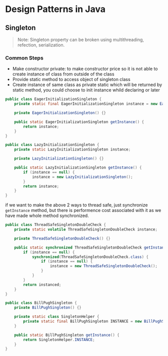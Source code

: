 # Design Patterns in Java

## Singleton

> Note: Singleton property can be broken using multithreading, refection, serialization.

### Common Steps

- Make constructor private: to make constructor price so it is not able to create instance of class from outside of the class
- Provide static method to access object of singleton class
- Create instance of same class as private static which will be returned by static method, you could choose to init instance whild declaring or later

```java
public class EagerInitializationSingleton {
    private static final EagerInitializationSingleton instance = new EagerInitializationSingleton();

    private EagerInitializationSingleton() {}

    public static EagerInitializationSingleton getInstance() {
        return instance;
    }
}
```

```java
public class LazyInitializationSingleton {
    private static LazyInitializationSingleton instance;

    private LazyInitializationSingleton() {}

    public static LazyInitializationSingleton getInstance() {
        if (instance == null) {
            instance = new LazyInitializationSingleton();
        }
        return instance;
    }
}
```

if we want to make the above 2 ways to thread safe, just synchronize `getInstance` method, but there is performence cost associated with it as we have made whole method synchronized.

```java
public class ThreadSafeSingletonDoubleCheck {
    private static volatile ThreadSafeSingletonDoubleCheck instance;

    private ThreadSafeSingletonDoubleCheck() {}

    public static synchronized ThreadSafeSingletonDoubleCheck getInstance() {
        if (instance == null) {
            synchronized(ThreadSafeSingletonDoubleCheck.class) {
                if (instance == null) {
                    instance = new ThreadSafeSingletonDoubleCheck();
                }
            }
        }
        return instanced;
    }
}
```

```java
public class BillPughSingleton {
    private BillPughSingleton() {}

    private static class SingletonHelper {
        private static final BillPughSingleton INSTANCE = new BillPughSingleton();
    }

    public static BillPughSingleton getInstance() {
        return SingletonHelper.INSTANCE;
    }
}
```